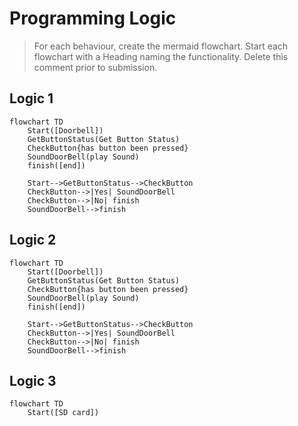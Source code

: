 # Programming Logic

> For each behaviour, create the mermaid flowchart. Start each flowchart with a Heading naming the functionality. Delete this comment prior to submission.

## Logic 1

```mermaid
flowchart TD
    Start([Doorbell])
    GetButtonStatus(Get Button Status)
    CheckButton{has button been pressed}
    SoundDoorBell(play Sound)
    finish([end])

    Start-->GetButtonStatus-->CheckButton
    CheckButton-->|Yes| SoundDoorBell
    CheckButton-->|No| finish
    SoundDoorBell-->finish    
```
## Logic 2
```mermaid
flowchart TD
    Start([Doorbell])
    GetButtonStatus(Get Button Status)
    CheckButton{has button been pressed}
    SoundDoorBell(play Sound)
    finish([end])

    Start-->GetButtonStatus-->CheckButton
    CheckButton-->|Yes| SoundDoorBell
    CheckButton-->|No| finish
    SoundDoorBell-->finish    
```
##   Logic 3
```mermaid
flowchart TD
    Start([SD card])
    